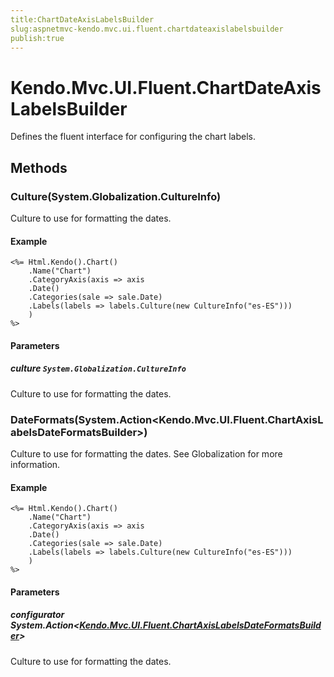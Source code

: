 ```yaml
---
title:ChartDateAxisLabelsBuilder
slug:aspnetmvc-kendo.mvc.ui.fluent.chartdateaxislabelsbuilder
publish:true
---
```


# Kendo.Mvc.UI.Fluent.ChartDateAxisLabelsBuilder
Defines the fluent interface for configuring the chart labels.



## Methods

### Culture(System.Globalization.CultureInfo)
Culture to use for formatting the dates.


#### Example

    <%= Html.Kendo().Chart()
        .Name("Chart")
        .CategoryAxis(axis => axis
        .Date()
        .Categories(sale => sale.Date)
        .Labels(labels => labels.Culture(new CultureInfo("es-ES")))
        )
    %>
        


#### Parameters

##### culture `System.Globalization.CultureInfo`
Culture to use for formatting the dates.




### DateFormats(System.Action\<Kendo.Mvc.UI.Fluent.ChartAxisLabelsDateFormatsBuilder\>)
Culture to use for formatting the dates.
            See Globalization
            for more information.


#### Example

    <%= Html.Kendo().Chart()
        .Name("Chart")
        .CategoryAxis(axis => axis
        .Date()
        .Categories(sale => sale.Date)
        .Labels(labels => labels.Culture(new CultureInfo("es-ES")))
        )
    %>
        


#### Parameters

##### configurator System.Action<[Kendo.Mvc.UI.Fluent.ChartAxisLabelsDateFormatsBuilder](/api/wrappers/aspnet-mvc/Kendo.Mvc.UI.Fluent/ChartAxisLabelsDateFormatsBuilder)>
Culture to use for formatting the dates.





